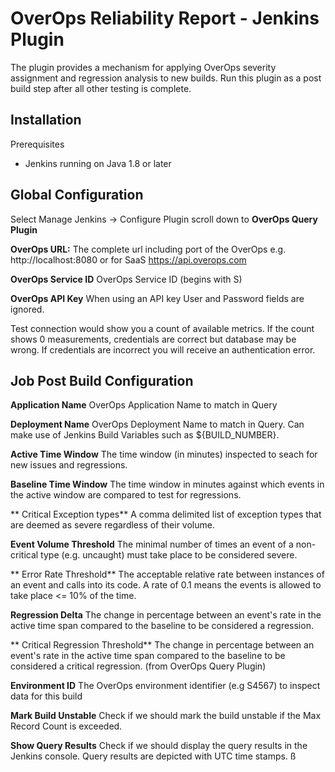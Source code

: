 # OverOps Reliability Report - Jenkins Plugin

The plugin provides a mechanism for applying OverOps severity assignment and regression analysis to new builds.  Run this plugin as a post build step after all other testing is complete.     


## Installation
  Prerequisites

  * Jenkins running on Java 1.8 or later
  


## Global Configuration

  Select Manage Jenkins -> Configure Plugin 
  scroll down to **OverOps Query Plugin**
  
  **OverOps URL:**  The complete url including port of the OverOps e.g. http://localhost:8080 or for SaaS  https://api.overops.com
  
  **OverOps Service ID**  OverOps Service ID (begins with S)
  
  **OverOps API Key**  When using an API key User and Password fields are ignored.
  
Test connection would show you a count of available metrics.  If the count shows 0 measurements, credentials are correct but    database may be wrong.  If credentials are incorrect you will receive an authentication error.
  

## Job Post Build Configuration
  **Application Name**  OverOps Application Name to match in Query
  
  **Deployment Name**  OverOps Deployment Name to match in Query.  Can make use of Jenkins Build Variables such as ${BUILD_NUMBER}.

  **Active Time Window**  The time window (in minutes) inspected to seach for new issues and regressions.
  
  **Baseline Time Window**  The time window in minutes against which events in the active window are compared to test for regressions.
  
  **	Critical Exception types**  A comma delimited list of exception types that are deemed as severe regardless of their volume. 
  
  **Event Volume Threshold**  The minimal number of times an event of a non-critical type (e.g. uncaught) must take place to be considered severe.
  
  **	Error Rate Threshold**  The acceptable relative rate between instances of an event and calls into its code. A rate of 0.1 means the events is allowed to take place <= 10% of the time.
  
  **Regression Delta**  The change in percentage between an event's rate in the active time span compared to the baseline to be considered a regression.
  
  **	Critical Regression Threshold**  The change in percentage between an event's rate in the active time span compared to the baseline to be considered a critical regression.
(from OverOps Query Plugin)
  
  **Environment ID**  The OverOps environment identifier (e.g S4567) to inspect data for this build
  

  **Mark Build Unstable**  Check if we should mark the build unstable if the Max Record Count is exceeded.  

  **Show Query Results**  Check if we should display the query results in the Jenkins console.  Query results are depicted with UTC time stamps.
ß
